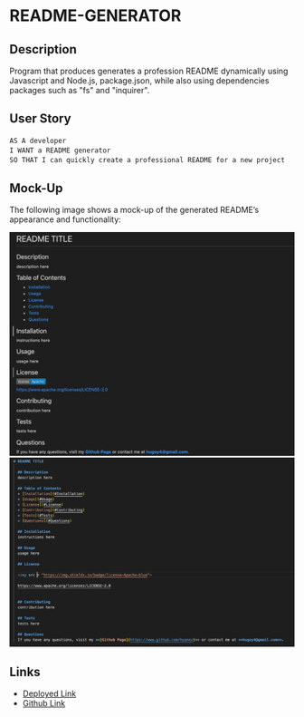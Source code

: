 # README-GENERATOR

## Description

Program that produces generates a profession README dynamically using Javascript and Node.js, package.json, while also using dependencies packages such as "fs" and "inquirer".

## User Story

```md
AS A developer
I WANT a README generator
SO THAT I can quickly create a professional README for a new project
```

## Mock-Up

The following image shows a mock-up of the generated README’s appearance and functionality:

![Generated README Preview](./images/README-Preview.png)
![Generated README.md](./images/README-md.png)

## Links

- [Deployed Link](https://hyanez.github.io/README-GENERATOR/)
- [Github Link](https://github.com/hyanez/README-GENERATOR)
